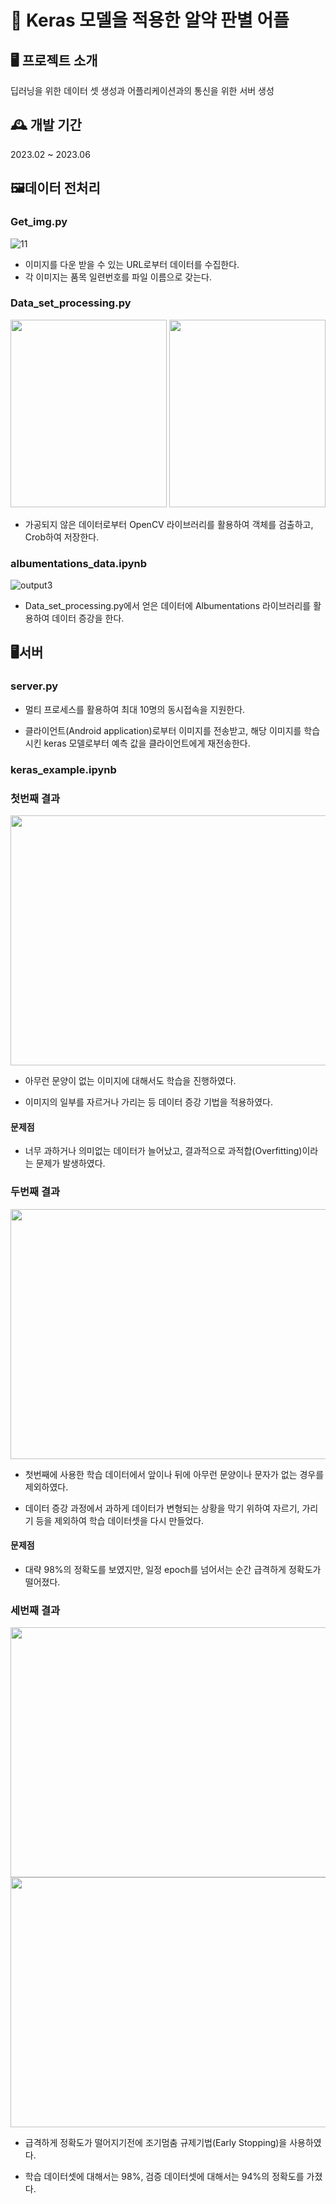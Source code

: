 # :pushpin: Keras 모델을 적용한 알약 판별 어플

## 🖥️ 프로젝트 소개
딥러닝을 위한 데이터 셋 생성과 어플리케이션과의 통신을 위한 서버 생성 
<br>

## 🕰️ 개발 기간
2023.02 ~ 2023.06

## 🖼️데이터 전처리

### Get_img.py 
![11](https://github.com/SEUNGJAE-97/Senior_project/assets/117517535/17500b43-624c-428d-a8cd-b8426c1fd7fb)
    
   - 이미지를 다운 받을 수 있는 URL로부터 데이터를 수집한다.
   - 각 이미지는 품목 일련번호를 파일 이름으로 갖는다.
   
### Data_set_processing.py 
   <p align="center"><img src="https://github.com/SEUNGJAE-97/Senior_project/assets/117517535/79006101-1688-4541-ba29-1a6c235bb0bf" width="250" height="300"> 
   <img src="https://github.com/SEUNGJAE-97/Senior_project/assets/117517535/398b3259-915c-4631-88a7-c4e161d21386" width="250" height="300"></p>
   
   - 가공되지 않은 데이터로부터 OpenCV 라이브러리를 활용하여 객체를 검출하고, Crob하여 저장한다.
   
### albumentations_data.ipynb
   ![output3](https://github.com/SEUNGJAE-97/Senior_project/assets/117517535/37556ae6-e494-4dc3-bf07-b4e1e8b72cd1)

   - Data_set_processing.py에서 얻은 데이터에 Albumentations 라이브러리를 활용하여 데이터 증강을 한다. 
 
## 🖥️서버
### server.py
   - 멀티 프로세스를 활용하여 최대 10명의 동시접속을 지원한다.
   
   - 클라이언트(Android application)로부터 이미지를 전송받고, 해당 이미지를 학습 시킨 keras 모델로부터 
     예측 값을 클라이언트에게 재전송한다. 
### keras_example.ipynb

  ### 첫번째 결과
  <img src = "https://github.com/SEUNGJAE-97/Alyak_Application/assets/117517535/a1429c78-6866-46f7-9d45-fbc3af07ece7" width = "600" height = "400"/>
  
  - 아무런 문양이 없는 이미지에 대해서도 학습을 진행하였다.
  
  - 이미지의 일부를 자르거나 가리는 등 데이터 증강 기법을 적용하였다. 
  #### 문제점 
  - 너무 과하거나 의미없는 데이터가 늘어났고, 결과적으로 과적합(Overfitting)이라는 문제가 발생하였다.
 ### 두번째 결과
  <img src = "https://github.com/SEUNGJAE-97/Senior_project/assets/117517535/fb15a3f6-9d7c-442b-8580-403a50bc597a" width = "600" height = "400"/>
 
  - 첫번째에 사용한 학습 데이터에서 앞이나 뒤에 아무런 문양이나 문자가 없는 경우를 제외하였다.
  
  - 데이터 증강 과정에서 과하게 데이터가 변형되는 상황을 막기 위하여 자르기, 가리기 등을 제외하여 학습 데이터셋을 
    다시 만들었다.  
  
  #### 문제점 
  - 대략 98%의 정확도를 보였지만, 일정 epoch를 넘어서는 순간 급격하게 정확도가 떨어졌다. 
 ### 세번째 결과 
  <img src = "https://github.com/SEUNGJAE-97/Senior_project/assets/117517535/af84a319-8070-4121-ac8d-f2dce6cf45c5" width = "600" height = "400"/>
  
 <img src = "https://github.com/SEUNGJAE-97/Senior_project/assets/117517535/1143c98e-81ee-4a15-8120-3f28d492f595" width = "600" height = "400"/>
 
   - 급격하게 정확도가 떨어지기전에 조기멈춤 규제기법(Early Stopping)을 사용하였다.
    
   - 학습 데이터셋에 대해서는 98%, 검증 데이터셋에 대해서는 94%의 정확도를 가졌다. 

  
   
